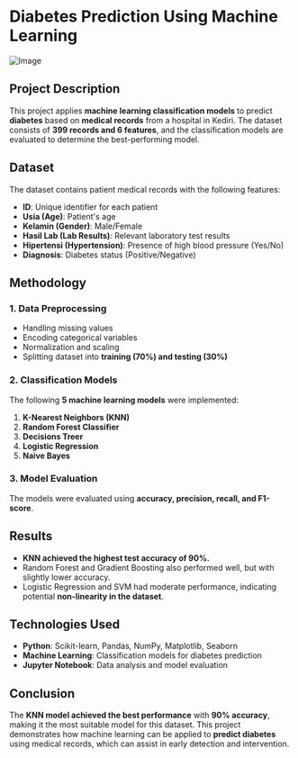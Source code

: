 # **Diabetes Prediction Using Machine Learning**  
![Image](https://github.com/user-attachments/assets/b64de0f9-d64f-4273-bc17-7152dde27be4)

## **Project Description**  
This project applies **machine learning classification models** to predict **diabetes** based on **medical records** from a hospital in Kediri. The dataset consists of **399 records and 6 features**, and the classification models are evaluated to determine the best-performing model.  

## **Dataset**  
The dataset contains patient medical records with the following features:  
- **ID**: Unique identifier for each patient  
- **Usia (Age)**: Patient's age  
- **Kelamin (Gender)**: Male/Female  
- **Hasil Lab (Lab Results)**: Relevant laboratory test results  
- **Hipertensi (Hypertension)**: Presence of high blood pressure (Yes/No)  
- **Diagnosis**: Diabetes status (Positive/Negative)  

## **Methodology**  
### **1. Data Preprocessing**  
- Handling missing values  
- Encoding categorical variables  
- Normalization and scaling  
- Splitting dataset into **training (70%) and testing (30%)**  

### **2. Classification Models**  
The following **5 machine learning models** were implemented:  
1. **K-Nearest Neighbors (KNN)**  
2. **Random Forest Classifier**  
3. **Decisions Treer**  
4. **Logistic Regression**  
5. **Naive Bayes**  

### **3. Model Evaluation**  
The models were evaluated using **accuracy, precision, recall, and F1-score**.  

## **Results**  
- **KNN achieved the highest test accuracy of 90%.**  
- Random Forest and Gradient Boosting also performed well, but with slightly lower accuracy.  
- Logistic Regression and SVM had moderate performance, indicating potential **non-linearity in the dataset**.  

## **Technologies Used**  
- **Python**: Scikit-learn, Pandas, NumPy, Matplotlib, Seaborn  
- **Machine Learning**: Classification models for diabetes prediction  
- **Jupyter Notebook**: Data analysis and model evaluation  


## **Conclusion**  
The **KNN model achieved the best performance** with **90% accuracy**, making it the most suitable model for this dataset. This project demonstrates how machine learning can be applied to **predict diabetes** using medical records, which can assist in early detection and intervention.  
